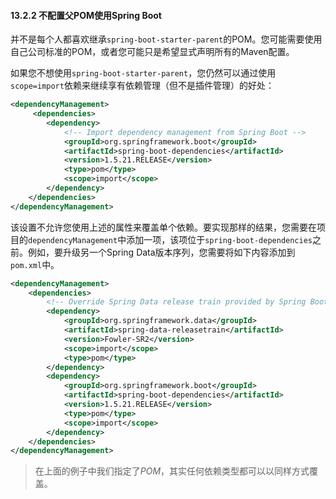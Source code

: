 #### 13.2.2 不配置父POM使用Spring  Boot

并不是每个人都喜欢继承`spring-boot-starter-parent`的POM。您可能需要使用自己公司标准的POM，或者您可能只是希望显式声明所有的Maven配置。

如果您不想使用`spring-boot-starter-parent`，您仍然可以通过使用`scope=import`依赖来继续享有依赖管理（但不是插件管理）的好处：

```xml
<dependencyManagement>
     <dependencies>
        <dependency>
            <!-- Import dependency management from Spring Boot -->
            <groupId>org.springframework.boot</groupId>
            <artifactId>spring-boot-dependencies</artifactId>
            <version>1.5.21.RELEASE</version>
            <type>pom</type>
            <scope>import</scope>
        </dependency>
    </dependencies>
</dependencyManagement>
```

该设置不允许您使用上述的属性来覆盖单个依赖。要实现那样的结果，您需要在项目的`dependencyManagement`中添加一项，该项位于`spring-boot-dependencies`之前。例如，要升级另一个Spring Data版本序列，您需要将如下内容添加到`pom.xml`中。

```xml
<dependencyManagement>
    <dependencies>
        <!-- Override Spring Data release train provided by Spring Boot -->
        <dependency>
            <groupId>org.springframework.data</groupId>
            <artifactId>spring-data-releasetrain</artifactId>
            <version>Fowler-SR2</version>
            <scope>import</scope>
            <type>pom</type>
        </dependency>
        <dependency>
            <groupId>org.springframework.boot</groupId>
            <artifactId>spring-boot-dependencies</artifactId>
            <version>1.5.21.RELEASE</version>
            <type>pom</type>
            <scope>import</scope>
        </dependency>
    </dependencies>
</dependencyManagement>
```

>在上面的例子中我们指定了*POM*，其实任何依赖类型都可以以同样方式覆盖。
